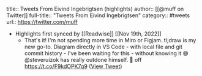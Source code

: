title:: Tweets From Eivind Ingebrigtsen (highlights)
author:: [[@muff on Twitter]]
full-title:: "Tweets From Eivind Ingebrigtsen"
category:: #tweets
url:: https://twitter.com/muff

- Highlights first synced by [[Readwise]] [[Nov 19th, 2022]]
	- That's it! 
	  I'm not spending more time in Miro or Figjam. 
	  tl;draw is my new go-to. 
	  Diagram directly in VS Code - with local file and git commit history - I've been waiting for this - without knowing it 😅
	  @steveruizok has really outdone himself. 
	  🎩 off https://t.co/F9kdOPK7q9 ([View Tweet](https://twitter.com/muff/status/1464635852458446850))
